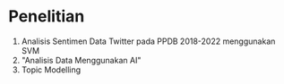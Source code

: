 # Penelitian
1. Analisis Sentimen Data Twitter pada PPDB 2018-2022 menggunakan SVM
2. "Analisis Data Menggunakan AI"
3. Topic Modelling
